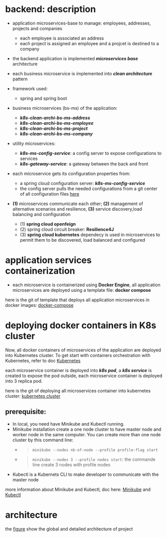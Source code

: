 # backend: description

- application microservices-base to manage: employees, addresses, projects and companies
	- each employee is associated an address
	- each project is assigned an employee and a projcet is destined to a company
- the backend application is implemented ***microservices base*** architecture
- each business microservice is implemented into ***clean architecture*** pattern

- framework used:
	- spring and spring boot

- business microservices (bs-ms) of the application:

	- ***k8s-clean-archi-bs-ms-address***
	- ***k8s-clean-archi-bs-ms-employee***
	- ***k8s-clean-archi-bs-ms-project***
	- ***k8s-clean-archi-bs-ms-company***

- utility microservices:
	- ***k8s-ms-config-service***: a config server to expose configurations to services
	- ***k8s-gateway-service***: a gateway between the back and front

- each microservice gets its configuration properties from: 
	- a spring cloud configuration server: ***k8s-ms-config-service***
	- the config server pulls the needed configurations from a git center of all configuration files [here](https://github.com/placidenduwayo1/config-files-center.git)
	
- **(1)** microservices communicate each other; **(2)** management of alternative scenarios and resilience, **(3)** service discovery,load balancing and configuration
	- (1) **spring cloud openfeign**
	- (2) spring cloud circuit breaker: **Resilience4J**
	- (3) **spring cloud kubernetes** dependecy is used in microservices to permit them to be discovered, load balanced and configured

# application services containerization

- each microservice is containerized using **Docker Engine**, all application microservices are deployed using a template file: **docker compose**
    
here is the git of template that deploys all application microservices in docker images: [docker-compose](https://github.com/placidenduwayo1/K8s-AEPC-Docker-Deploy.git)

# deploying docker containers in K8s cluster
Now, all docker containers of microservices of the application are deployed into Kubernetes cluster. To get start with containers orchestration with Kubernetes, refer to doc [Kubernetes](https://kubernetes.io/fr/docs/home/)

each microservice container is deployed into ***k8s pod***, a ***k8s service*** is created to expose the pod outside, each microservice container is deployed into 3 replica pod. 

here is the git of deploying all microservices container into kubernetes cluster: [kubernetes cluster](https://github.com/placidenduwayo1/K8s-AEPC-Containers-Deploy.git)

## prerequisite:
- In local, you need have Minikube and Kubectl running.
- Minikube installation create a one node cluster to have master node and worker node in the same computer. You can create more than one node cluster by this command line: 
	- >```minikube --nodes nb-of-node --profile profile-flag start```
	- >```minikube --nodes 3 --profile nodes start```: the commande line create 3 nodes with profile nodes 
- Kubectl is a Kubernets CLI to make developer to communicate with the master node

more information about Minikube and Kubectl, doc here: [Minikube](https://kubernetes.io/fr/docs/setup/learning-environment/minikube/) and [Kubectl](https://kubernetes.io/fr/docs/tasks/tools/install-kubectl/)

# architecture
the [figure](https://drive.google.com/file/d/1bedn0GuPzPgybFJBWTytlyV3dxl4WJiL/view?usp=drive_link) show the global and detailed architecture of project

